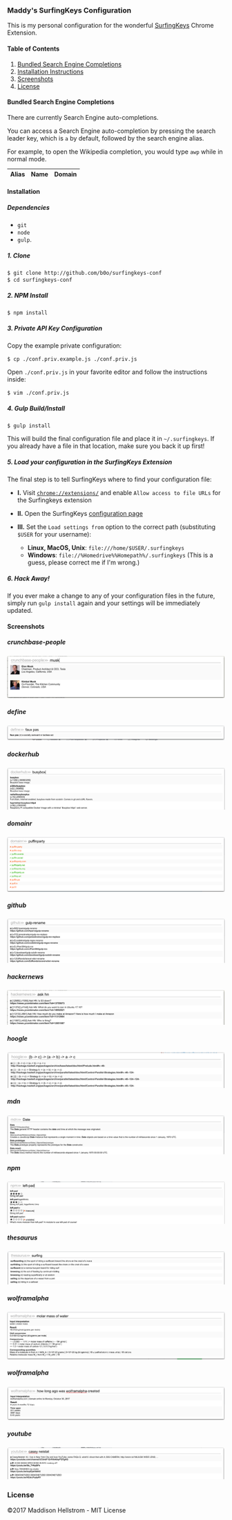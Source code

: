 <!--DISCLAIMER-->
### Maddy's SurfingKeys Configuration

This is my personal configuration for the wonderful [SurfingKeys](https://github.com/brookhong/Surfingkeys) Chrome Extension.

#### Table of Contents

  1. [Bundled Search Engine Completions](#bundled-search-engine-completions)
  2. [Installation Instructions](#installation)
  3. [Screenshots](#screenshots)
  4. [License](#license)

#### Bundled Search Engine Completions

There are currently <!--COMPL_COUNT--> Search Engine auto-completions.

You can access a Search Engine auto-completion by pressing the search leader key, which is `a` by default, followed by the search engine alias.

For example, to open the Wikipedia completion, you would type `awp` while in normal mode.

| Alias | Name | Domain |
| ---- | ------ | ----- |
<!--COMPL_TABLE-->

#### Installation

##### Dependencies

  - `git`
  - `node`
  - `gulp`. 

##### 1. Clone

```shell
$ git clone http://github.com/b0o/surfingkeys-conf
$ cd surfingkeys-conf
```

##### 2. NPM Install

```shell
$ npm install
```

##### 3. Private API Key Configuration

Copy the example private configuration:

```shell
$ cp ./conf.priv.example.js ./conf.priv.js
```

Open `./conf.priv.js` in your favorite editor and follow the instructions inside:

```shell
$ vim ./conf.priv.js
```

##### 4. Gulp Build/Install

```shell
$ gulp install
```

This will build the final configuration file and place it in `~/.surfingkeys`.
If you already have a file in that location, make sure you back it up first!

##### 5. Load your configuration in the SurfingKeys Extension

The final step is to tell SurfingKeys where to find your configuration file:

  - __I.__ Visit [`chrome://extensions/`](chrome://extensions/) and enable `Allow access to file URLs` for the Surfingkeys extension

  - __II.__ Open the SurfingKeys [configuration page](chrome-extension://mffcegbjcdejldmihkogmcnkgbbhioid/pages/options.html)

  - __III.__ Set the `Load settings from` option to the correct path (substituting `$USER` for your username):
    - __Linux, MacOS, Unix__: `file:///home/$USER/.surfingkeys`
    - __Windows__: `file://%Homedrive%%Homepath%/.surfingkeys` (This is a guess, please correct me if I'm wrong.)

##### 6. Hack Away!

If you ever make a change to any of your configuration files in the future, simply run `gulp install` again and your settings will be immediately updated.

#### Screenshots

##### crunchbase-people
![crunchbase-people](./assets/crunchbase-people.png)

##### define
![define](./assets/define.png)

##### dockerhub
![dockerhub](./assets/dockerhub.png)

##### domainr
![domainr](./assets/domainr.png)

##### github
![github](./assets/github.png)

##### hackernews
![hackernews](./assets/hackernews.png)

##### hoogle
![hoogle](./assets/hoogle.png)

##### mdn
![mdn](./assets/mdn.png)

##### npm
![npm](./assets/npm.png)

##### thesaurus
![thesaurus](./assets/thesaurus.png)

##### wolframalpha
![wolframalpha-01](./assets/wolframalpha-01.png)

##### wolframalpha
![wolframalpha-02](./assets/wolframalpha-02.png)

##### youtube
![youtube](./assets/youtube.png)

### License
&copy;2017 Maddison Hellstrom - MIT License
